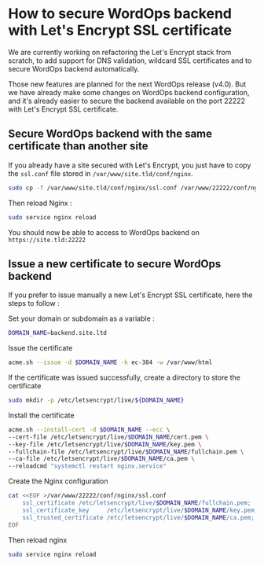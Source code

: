 # How to secure WordOps backend with Let's Encrypt SSL certificate

We are currently working on refactoring the Let's Encrypt stack from scratch, to add support for DNS validation, wildcard SSL certificates and to secure WordOps backend automatically.

Those new features are planned for the next WordOps release (v4.0). But we have already make some changes on WordOps backend configuration, and it's already easier to secure the backend available on the port 22222 with Let's Encrypt SSL certificate.

## Secure WordOps backend with the same certificate than another site

If you already have a site secured with Let's Encrypt, you just have to copy the `ssl.conf` file stored in `/var/www/site.tld/conf/nginx`.

```bash
sudo cp -f /var/www/site.tld/conf/nginx/ssl.conf /var/www/22222/conf/nginx/ssl.conf
```

Then reload Nginx :

```bash
sudo service nginx reload
```

You should now be able to access to WordOps backend on `https://site.tld:22222`

## Issue a new certificate to secure WordOps backend

If you prefer to issue manually a new Let's Encrypt SSL certificate, here the steps to follow :

Set your domain or subdomain as a variable :

```bash
DOMAIN_NAME=backend.site.ltd
```

Issue the certificate

```bash
acme.sh --issue -d $DOMAIN_NAME -k ec-384 -w /var/www/html
```

If the certificate was issued successfully, create a directory to store the certificate

```bash
sudo mkdir -p /etc/letsencrypt/live/${DOMAIN_NAME}
```

Install the certificate

```bash
acme.sh --install-cert -d $DOMAIN_NAME --ecc \
--cert-file /etc/letsencrypt/live/$DOMAIN_NAME/cert.pem \
--key-file /etc/letsencrypt/live/$DOMAIN_NAME/key.pem \
--fullchain-file /etc/letsencrypt/live/$DOMAIN_NAME/fullchain.pem \
--ca-file /etc/letsencrypt/live/$DOMAIN_NAME/ca.pem \
--reloadcmd "systemctl restart nginx.service"
```

Create the Nginx configuration

```bash
cat <<EOF >/var/www/22222/conf/nginx/ssl.conf
    ssl_certificate /etc/letsencrypt/live/$DOMAIN_NAME/fullchain.pem;
    ssl_certificate_key     /etc/letsencrypt/live/$DOMAIN_NAME/key.pem;
    ssl_trusted_certificate /etc/letsencrypt/live/$DOMAIN_NAME/ca.pem;
EOF
```

Then reload nginx

```bash
sudo service nginx reload
```